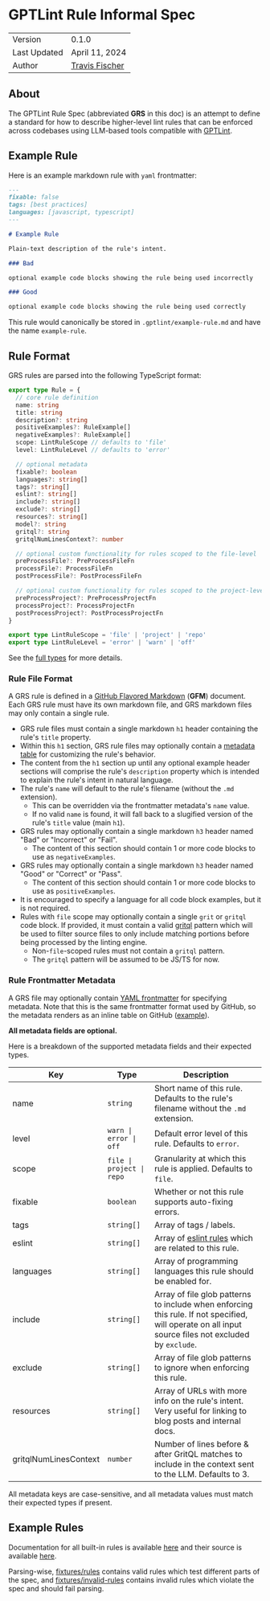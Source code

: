 # GPTLint Rule Informal Spec

<table>
<tr><td>Version</td><td>0.1.0</td></tr>
<tr><td>Last Updated</td><td>April 11, 2024</td></tr>
<tr><td>Author</td><td><a href="https://twitter.com/transitive_bs">Travis Fischer</a></td></tr>
</table>

## About

The GPTLint Rule Spec (abbreviated **GRS** in this doc) is an attempt to define a standard for how to describe higher-level lint rules that can be enforced across codebases using LLM-based tools compatible with [GPTLint](https://github.com/gptlint/gptlint).

## Example Rule

Here is an example markdown rule with `yaml` frontmatter:

```md
---
fixable: false
tags: [best practices]
languages: [javascript, typescript]
---

# Example Rule

Plain-text description of the rule's intent.

### Bad

optional example code blocks showing the rule being used incorrectly

### Good

optional example code blocks showing the rule being used correctly
```

This rule would canonically be stored in `.gptlint/example-rule.md` and have the name `example-rule`.

## Rule Format

GRS rules are parsed into the following TypeScript format:

```ts
export type Rule = {
  // core rule definition
  name: string
  title: string
  description?: string
  positiveExamples?: RuleExample[]
  negativeExamples?: RuleExample[]
  scope: LintRuleScope // defaults to 'file'
  level: LintRuleLevel // defaults to 'error'

  // optional metadata
  fixable?: boolean
  languages?: string[]
  tags?: string[]
  eslint?: string[]
  include?: string[]
  exclude?: string[]
  resources?: string[]
  model?: string
  gritql?: string
  gritqlNumLinesContext?: number

  // optional custom functionality for rules scoped to the file-level
  preProcessFile?: PreProcessFileFn
  processFile?: ProcessFileFn
  postProcessFile?: PostProcessFileFn

  // optional custom functionality for rules scoped to the project-level
  preProcessProject?: PreProcessProjectFn
  processProject?: ProcessProjectFn
  postProcessProject?: PostProcessProjectFn
}

export type LintRuleScope = 'file' | 'project' | 'repo'
export type LintRuleLevel = 'error' | 'warn' | 'off'
```

See the [full types](https://github.com/gptlint/gptlint/blob/main/src/rule.ts) for more details.

### Rule File Format

A GRS rule is defined in a [GitHub Flavored Markdown](https://github.github.com/gfm/) (**GFM**) document. Each GRS rule must have its own markdown file, and GRS markdown files may only contain a single rule.

- GRS rule files must contain a single markdown `h1` header containing the rule's `title` property.
- Within this `h1` section, GRS rule files may optionally contain a [metadata table](#rule-metadata-table) for customizing the rule's behavior.
- The content from the `h1` section up until any optional example header sections will comprise the rule's `description` property which is intended to explain the rule's intent in natural language.
- The rule's `name` will default to the rule's filename (without the `.md` extension).
  - This can be overridden via the frontmatter metadata's `name` value.
  - If no valid `name` is found, it will fall back to a slugified version of the rule's `title` value (main `h1`).
- GRS rules may optionally contain a single markdown `h3` header named "Bad" or "Incorrect" or "Fail".
  - The content of this section should contain 1 or more code blocks to use as `negativeExamples`.
- GRS rules may optionally contain a single markdown `h3` header named "Good" or "Correct" or "Pass".
  - The content of this section should contain 1 or more code blocks to use as `positiveExamples`.
- It is encouraged to specify a language for all code block examples, but it is not required.
- Rules with `file` scope may optionally contain a single `grit` or `gritql` code block. If provided, it must contain a valid [gritql](https://github.com/getgrit/gritql) pattern which will be used to filter source files to only include matching portions before being processed by the linting engine.
  - Non-`file`-scoped rules must not contain a `gritql` pattern.
  - The `gritql` pattern will be assumed to be JS/TS for now.

### Rule Frontmatter Metadata

A GRS file may optionally contain [YAML frontmatter](https://jekyllrb.com/docs/front-matter/) for specifying metadata. Note that this is the same frontmatter format used by GitHub, so the metadata renders as an inline table on GitHub ([example](https://github.com/gptlint/gptlint/blob/main/rules/always-handle-promises.md)).

**All metadata fields are optional.**

Here is a breakdown of the supported metadata fields and their expected types.

| Key                   | Type                      | Description                                                                                                                                          |
| --------------------- | ------------------------- | ---------------------------------------------------------------------------------------------------------------------------------------------------- |
| name                  | `string`                  | Short name of this rule. Defaults to the rule's filename without the `.md` extension.                                                                |
| level                 | `warn \| error \| off`    | Default error level of this rule. Defaults to `error`.                                                                                               |
| scope                 | `file \| project \| repo` | Granularity at which this rule is applied. Defaults to `file`.                                                                                       |
| fixable               | `boolean`                 | Whether or not this rule supports auto-fixing errors.                                                                                                |
| tags                  | `string[]`                | Array of tags / labels.                                                                                                                              |
| eslint                | `string[]`                | Array of [eslint rules](https://eslint.org/docs/latest/rules/) which are related to this rule.                                                       |
| languages             | `string[]`                | Array of programming languages this rule should be enabled for.                                                                                      |
| include               | `string[]`                | Array of file glob patterns to include when enforcing this rule. If not specified, will operate on all input source files not excluded by `exclude`. |
| exclude               | `string[]`                | Array of file glob patterns to ignore when enforcing this rule.                                                                                      |
| resources             | `string[]`                | Array of URLs with more info on the rule's intent. Very useful for linking to blog posts and internal docs.                                          |
| gritqlNumLinesContext | `number`                  | Number of lines before & after GritQL matches to include in the context sent to the LLM. Defaults to 3.                                              |

All metadata keys are case-sensitive, and all metadata values must match their expected types if present.

## Example Rules

Documentation for all built-in rules is available [here](../rules/index) and their source is available [here](https://github.com/gptlint/gptlint/tree/main/rules).

Parsing-wise, [fixtures/rules](https://github.com/gptlint/gptlint/tree/main/fixtures/rules) contains valid rules which test different parts of the spec, and [fixtures/invalid-rules](https://github.com/gptlint/gptlint/tree/main/fixtures/invalid-rules) contains invalid rules which violate the spec and should fail parsing.
